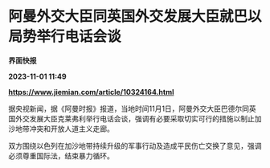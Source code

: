 # 阿曼外交大臣同英国外交发展大臣就巴以局势举行电话会谈
**界面快报**

**2023-11-01 11:49**

**https://www.jiemian.com/article/10324164.html**

据央视新闻，据《阿曼时报》报道，当地时间11月1日，阿曼外交大臣巴德尔同英国外交发展大臣克莱弗利举行电话会谈，强调有必要采取切实可行的措施以制止加沙地带冲突和开放人道主义走廊。

双方围绕以色列在加沙地带持续升级的军事行动及造成平民伤亡交换了意见，强调必须尊重国际法，结束暴力循环。